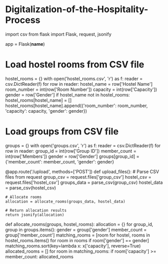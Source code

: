 # Digitalization-of-the-Hospitality-Process
import csv
from flask import Flask, request, jsonify

app = Flask(__name__)

# Load hostel rooms from CSV file
hostel_rooms = {}
with open('hostel_rooms.csv', 'r') as f:
    reader = csv.DictReader(f)
    for row in reader:
        hostel_name = row['Hostel Name']
        room_number = int(row['Room Number'])
        capacity = int(row['Capacity'])
        gender = row['Gender']
        if hostel_name not in hostel_rooms:
            hostel_rooms[hostel_name] = []
        hostel_rooms[hostel_name].append({'room_number': room_number, 'capacity': capacity, 'gender': gender})

# Load groups from CSV file
groups = {}
with open('groups.csv', 'r') as f:
    reader = csv.DictReader(f)
    for row in reader:
        group_id = int(row['Group ID'])
        member_count = int(row['Members'])
        gender = row['Gender']
        groups[group_id] = {'member_count': member_count, 'gender': gender}

@app.route('/upload', methods=['POST'])
def upload_files():
    # Parse CSV files from request
    group_csv = request.files['group_csv']
    hostel_csv = request.files['hostel_csv']
    groups_data = parse_csv(group_csv)
    hostel_data = parse_csv(hostel_csv)

    # Allocate rooms
    allocation = allocate_rooms(groups_data, hostel_data)

    # Return allocation results
    return jsonify(allocation)

def allocate_rooms(groups, hostel_rooms):
    allocation = {}
    for group_id, group in groups.items():
        gender = group['gender']
        member_count = group['member_count']
        matching_rooms = [room for hostel, rooms in hostel_rooms.items() for room in rooms if room['gender'] == gender]
        matching_rooms.sort(key=lambda x: x['capacity'], reverse=True)
        allocated_rooms = []
        for room in matching_rooms:
            if room['capacity'] >= member_count:
                allocated_rooms

